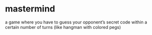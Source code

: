 # mastermind
a game where you have to guess your opponent’s secret code within a certain number of turns (like hangman with colored pegs)
